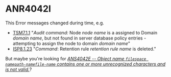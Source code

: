 # ANR4042I 

This Error messages changed during time, e.g.

- [TSM7.1.1](https://www.ibm.com/docs/en/tsm/7.1.1/?topic?list-anr4042i) "_Audit command:_ Node _node name_ is a assigned to Domain _domain name_, but not found in server database policy entries - attempting to assign the node to domain _domain name_"
- [ISP8.1.23](https://www.ibm.com/docs/en/SSEQVQ_8.1.23/srv.msgs/anrmsgs.html#ANR4042I) "_Command_: Retention rule _retention rule name_ is deleted."

But maybe you're looking for [_ANS4042E -- Object name `filespace namepath-namefile-name` contains one or more unrecognized characters and is not valid._](https://github.com/bnachtwey/IT-Stuff/blob/main/Backup/TSM-ISP/Errormessages/ANS1042E.md)?